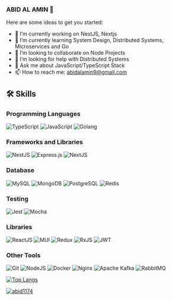 ### ABID AL AMIN 👋

Here are some ideas to get you started:

- 🔭 I’m currently working on NestJS, Nextjs
- 🌱 I’m currently learning System Design, Distributed Systems, Microservices and Go
- 👯 I’m looking to collaborate on Node Projects
- 🤔 I’m looking for help with Distributed Systems
- 💬 Ask me about JavaScript/TypeScript Stack
- 📫 How to reach me: abidalamin9@gmail.com

## 🛠️ Skills
### Programming Languages
![TypeScript](https://img.shields.io/badge/typescript-007acc.svg?style=for-the-badge&logo=typescript&logoColor=white)
![JavaScript](https://img.shields.io/badge/javascript-f0db4f.svg?style=for-the-badge&logo=javascript&logoColor=white)
![Golang](https://img.shields.io/badge/Go-00ADD8.svg?style=for-the-badge&logo=go&logoColor=white)

### Frameworks and Libraries
![NestJS](https://img.shields.io/badge/nestjs-%23E0234E.svg?style=for-the-badge&logo=nestjs&logoColor=white)
![Express.js](https://img.shields.io/badge/express.js-%23404d59.svg?style=for-the-badge&logo=express&logoColor=%2361DAFB)
![NextJS](https://img.shields.io/badge/nextjs-%23000000.svg?style=for-the-badge&logo=next.js&logoColor=white)

### Database
![MySQL](https://img.shields.io/badge/mysql-00758F.svg?style=for-the-badge&logo=mysql&logoColor=F29111)
![MongoDB](https://img.shields.io/badge/mongodb-3F3E42.svg?style=for-the-badge&logo=mongodb&logoColor=White)
![PostgreSQL](https://img.shields.io/badge/postgresql-0064a5.svg?style=for-the-badge&logo=postgresql&logoColor=white)
![Redis](https://img.shields.io/badge/redis-D82C20.svg?style=for-the-badge&logo=redis&logoColor=white)

### Testing
![Jest](https://img.shields.io/badge/jest-C63D14.svg?style=for-the-badge&logo=jest&logoColor=white)
![Mocha](https://img.shields.io/badge/mocha-8D6748.svg?style=for-the-badge&logo=mocha&logoColor=white)

### Libraries
![ReactJS](https://img.shields.io/badge/react-%2320232a.svg?style=for-the-badge&logo=react&logoColor=%2361DAFB)
![MUI](https://img.shields.io/badge/MUI-%230081CB.svg?style=for-the-badge&logo=mui&logoColor=white)
![Redux](https://img.shields.io/badge/redux-%23593d88.svg?style=for-the-badge&logo=redux&logoColor=white)
![RxJS](https://img.shields.io/badge/rxjs-%23B7178C.svg?style=for-the-badge&logo=reactivex&logoColor=white)
![JWT](https://img.shields.io/badge/JWT-black?style=for-the-badge&logo=JSON%20web%20tokens)

### Other Tools
![Git](https://img.shields.io/badge/git-%23F05033.svg?style=for-the-badge&logo=git&logoColor=white)
![NodeJS](https://img.shields.io/badge/node.js-6DA55F?style=for-the-badge&logo=node.js&logoColor=white)
![Docker](https://img.shields.io/badge/docker-0db7ed.svg?style=for-the-badge&logo=docker&logoColor=white)
![Nginx](https://img.shields.io/badge/nginx-009900.svg?style=for-the-badge&logo=nginx&logoColor=white)
![Apache Kafka](https://img.shields.io/badge/Apache%20Kafka-000?style=for-the-badge&logo=apachekafka)
![RabbitMQ](https://img.shields.io/badge/Rabbitmq-FF6600?style=for-the-badge&logo=rabbitmq&logoColor=white)

[![Top Langs](https://github-readme-stats.vercel.app/api/top-langs/?username=abid1174&theme=dracula)](https://github.com/abid1174/github-readme-stats)

<a href="">
  <img align="center" src="https://github-readme-stats.vercel.app/api?username=abid1174&show_icons=true&theme=radical" alt="abid1174"/>
</a>
